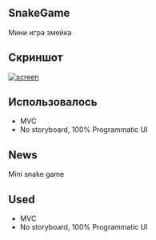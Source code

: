 ## SnakeGame
Мини игра змейка 

## Скриншот
<a href="https://ibb.co/Ms4Yc54"><img src="https://i.ibb.co/vHG73vG/screen.png" alt="screen" border="0"></a>

## **Использовалось**
- MVC
- No storyboard, 100% Programmatic UI

## News
Mini snake game

## **Used**
- MVC
- No storyboard, 100% Programmatic UI

